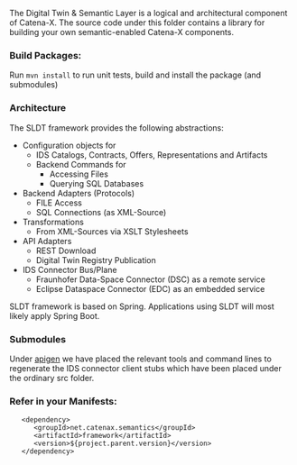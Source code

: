<!---
Copyright (c) 2021-2022 T-Systems International GmbH (Catena-X Consortium)

See the AUTHORS file(s) distributed with this work for additional
information regarding authorship.

See the LICENSE file(s) distributed with this work for
additional information regarding license terms.
-->

The Digital Twin & Semantic Layer is a logical and architectural component of Catena-X.
The source code under this folder contains a library for building your own semantic-enabled Catena-X components. 

### Build Packages:

Run `mvn install` to run unit tests, build and install the package (and submodules)

### Architecture

The SLDT framework provides the following abstractions:
- Configuration objects for 
  - IDS Catalogs, Contracts, Offers, Representations and Artifacts
  - Backend Commands for
    - Accessing Files
    - Querying SQL Databases
- Backend Adapters (Protocols)
  - FILE Access
  - SQL Connections (as XML-Source)
- Transformations
  - From XML-Sources via XSLT Stylesheets
- API Adapters
  - REST Download
  - Digital Twin Registry Publication
- IDS Connector Bus/Plane
  - Fraunhofer Data-Space Connector (DSC) as a remote service
  - Eclipse Dataspace Connector (EDC) as an embedded service

SLDT framework is based on Spring.
Applications using SLDT will most likely apply Spring Boot.

### Submodules

Under [apigen](apigen) we have placed the relevant tools and command lines to regenerate the
IDS connector client stubs which have been placed under the ordinary src folder.

### Refer in your Manifests:

```
   <dependency>
      <groupId>net.catenax.semantics</groupId>
      <artifactId>framework</artifactId>
      <version>${project.parent.version}</version>
   </dependency>
```
